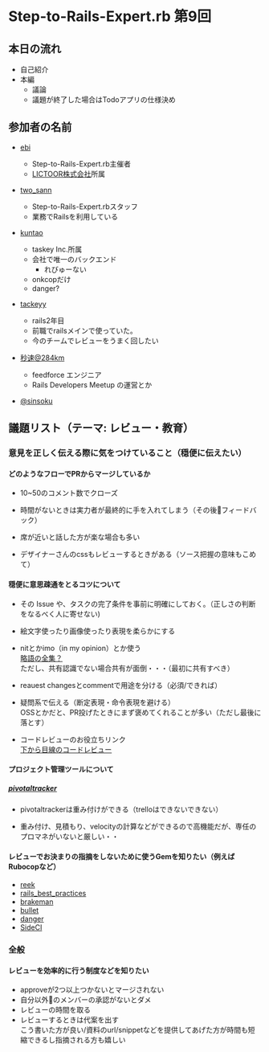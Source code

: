 # Step-to-Rails-Expert.rb 第9回

## 本日の流れ
+ 自己紹介
+ 本編
  * 議論
  * 議題が終了した場合はTodoアプリの仕様決め

## 参加者の名前
- [ebi](https://twitter.com/ebihara99999)
    - Step-to-Rails-Expert.rb主催者
    - [LICTOOR株式会社](http://lictoor.com/)所属

- [two_sann](https://twitter.com/two_sann)

    - Step-to-Rails-Expert.rbスタッフ
    - 業務でRailsを利用している

- [kuntao](https://twitter.com/_iamkuntao) 
    - taskey Inc.所属
    - 会社で唯一のバックエンド
        - れびゅーない
    - onkcopだけ
    - danger?

- [tackeyy](https://twitter.com/3chhe)
    - rails2年目
    - 前職でrailsメインで使っていた。
    - 今のチームでレビューをうまく回したい

- [秒速@284km](https://twitter.com/284km)
    - feedforce エンジニア
    - Rails Developers Meetup の運営とか

- [@sinsoku](https://github.com/sinsoku)



## 議題リスト（テーマ: レビュー・教育）
### 意見を正しく伝える際に気をつけていること（穏便に伝えたい）

#### どのようなフローでPRからマージしているか

- 10~50のコメント数でクローズ

- 時間がないときは実力者が最終的に手を入れてしまう（その後フィードバック）

- 席が近いと話した方が楽な場合も多い

- デザイナーさんのcssもレビューするときがある（ソース把握の意味もこめて）

#### 穏便に意思疎通をとるコツについて

- その Issue や、タスクの完了条件を事前に明確にしておく。（正しさの判断をなるべく人に寄せない)

- 絵文字使ったり画像使ったり表現を柔らかにする

* nitとかimo（in my opinion）とか使う  
[略語の全集？](http://qiita.com/uasi/items/86c3a09d17792ab62dfe)  
ただし、共有認識でない場合共有が面倒・・・（最初に共有すべき）

* reauest changesとcommentで用途を分ける（必須/できれば）

* 疑問系で伝える（断定表現・命令表現を避ける）  
OSSとかだと、PR投げたときにまず褒めてくれることが多い（ただし最後に落とす）

* コードレビューのお役立ちリンク  
[下から目線のコードレビュー](http://steps.dodgson.org/b/2012/12/30/code-review-from-lowland/)

#### プロジェクト管理ツールについて
##### [pivotaltracker](https://www.pivotaltracker.com/)

- pivotaltrackerは重み付けができる（trelloはできないできない）

- 重み付け、見積もり、velocityの計算などができるので高機能だが、専任のプロマネがいないと厳しい・・


#### レビューでお決まりの指摘をしないために使うGemを知りたい（例えばRubocopなど）
- [reek](https://github.com/troessner/reek)
- [rails_best_practices](https://github.com/flyerhzm/rails_best_practices)
- [brakeman](https://github.com/presidentbeef/brakeman)
- [bullet](https://github.com/flyerhzm/bullet)
- [danger](https://github.com/danger/danger)
- [SideCI](https://sideci.com/ja)


### 全般
####  レビューを効率的に行う制度などを知りたい
- approveが2つ以上つかないとマージされない
- 自分以外のメンバーの承認がないとダメ
- レビューの時間を取る
- レビューするときは代案を出す  
こう書いた方が良い/資料のurl/snippetなどを提供してあげた方が時間も短縮できるし指摘される方も嬉しい

